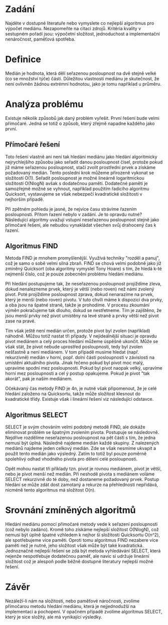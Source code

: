 Zadání
======

Najděte v dostupné literatuře nebo vymyslete co nejlepší algoritmus pro výpočet mediánu.
Nezapomeňte na citaci zdrojů. Kritéria kvality v sestupném pořadí jsou: výpočetní složitost, 
jednoduchost a implementační nenáročnost, paměťová spotřeba.

Definice
========

Medián je hodnota, která dělí seřazenou posloupnost na dvě stejně velké (co se množství týče)
části. Důležitou vlastností mediánu je skutečnost, že není ovlivněn žádnou extrémní hodnotou,
jako je tomu například u průměru.

Analýza problému
================

Existuje několik způsobů jak daný problém vyřešit. První řešení bude velmi přímočaré. Jedná se
totiž o způsob, který zřejmě napadne každého jako první.

Přímočaré řešení
----------------

Toto řešení vlastně ani není tak hledání mediánu jako hledání algoritmicky nejrychlejšího způsobu
jako seřadit danou posloupnost čísel, protože pokud již máme seřazenou posloupnost, stačí zvolit
prostřední prvek a získáme požadovaný medián. Tento poslední krok můžeme přirozeně vykonat
se složitostí O(1). Seřadit posloupnost je možné lineárně logaritmickou složitostí O(NlogN) avšak
s dodatečnou pamětí. Dodatečné paměti je samozřejmě možné se vyhnout, například použitím
řadicího algoritmu Quicksort, vystavujeme se však nebezpečí kvadratické složitosti v nejhorším
případě.

Při zpětném pohledu je jasné, že nejvíce času strávíme řazením posloupnosti. Přitom řazení
nebylo v zadání. Je to opravdu nutné? Následující algoritmy uvažují vstupní neseřazenou posloupnost
stejně jako přímočaré řešení, ale nebudou vynakládat všechen svůj drahocený čas k
řazení.

Algoritmus FIND
---------------

Metoda FIND je mnohem promyšlenější. Využívá techniky "rozděl a panuj", což je samo o sobě
velmi silná zbraň. FIND se chová velmi podobně jako již zmíněný Quicksort (oba algoritmy vymyslel
Tony Hoare) s tím, že hledá k-té nejmenší číslo, což je pouze zobecnění problému hledání
mediánu.

Při hledání postupujeme tak, že neseřazenou posloupnost projíždíme zleva, dokud nenalezneme
prvek, který je větší (nebo roven) než námi zvolený pivot. Poté projíždíme posloupnost
zprava, dokud nenarazíme na prvek, který je menší (nebo roven) pivotu. V tuto chvíli máme k
dispozici dva prvky, a oba jsou na špatné straně, takže je prohodíme. V procesu zkoumání výměn
pokračujeme tak dlouho, dokud se nestřetneme. Tím je zajištěno, že jsou menší prvky než pivot
umístěny na levé straně a prvky větší než pivot zase na pravé.

Tím však ještě není medián určen, protože pivot byl zvolen (například) náhodně. Můžou
totiž nastat tři případy. V nejideálnější situaci je opravdu pivot mediánem a celý proces hledání
můžeme úspěšně ukončit. Může se však stát, že pivot nebude uprostřed posloupnosti, tedy byl
zvolen nešťastně a není mediánem. V tom případě musíme hledat (např. rekurzivně) medián v
horní, popř. dolní části posloupnosti v závislosti na umístění aktuálního pivota. Jinak řečeno pokud
byl pivot moc malý, upravíme spodní mez posloupnosti. Pokud byl pivot naopak velký,
upravíme horní mez posloupnosti a cel ý postup opakujeme. Pokud je pivot "tak akorát", pak je
naším mediánem.

Očekávaný čas metody FIND je 4n, je nutné však připomenout, že je celé hledání založeno na
Quicksortu, takže může složitost klesnout do kvadratické třídy. Existuje však i lineární řešení viz
následující odstavce.

Algoritmus SELECT
-----------------

SELECT je svým chováním velmi podobný metodě FIND, ale dokáže eliminovat problém se
špatným zvolením pivota. Postupuje se následovně. Nejdříve rozdělíme neseřazenou posloupnost
na pět částí s tím, že jedna nemusí být úplná. Následně najdeme medián každé skupiny. Z
nalezených mediánů najdeme jeden celkový medián. Zde se však nesmíme ukvapit a použít tento
medián jako výsledný. Zatím to totiž byl pouze poměrně spolehlivý odhad vhodného pivota pro
dělení celé posloupnosti.

Opět mohou nastat tři příklady tzn. pivot je rovnou mediánem, pivot je větší, nebo je pivot
menší než medián. Při neshodě pivota s mediánem voláme SELECT rekurzivně do té doby,
než dostaneme požadovaný prvek. Postup hledání se může zdát dost zamotaný a rekurze na
přehlednosti nepřidává, nicméně tento algoritmus má složitost O(n).

Srovnání zmíněných algoritmů
============================

Hledání mediánu pomocí přímočaré metody vede k seřazení posloupnosti (což nebylo zadáno).
Kromě toho získáme nejlepší složitost O(NlogN), což nemusí být úplně špatné vzhledem k nejhor
ší složitosti Quicksortu O(n^2), ale spotřebujeme více paměti. Oproti tomu algoritmus FIND
nezabere více paměti než je nutné, jeho složitost však může být také kvadratická. Jednoznačně
nejlepší řešení se zdá být metoda vyhledávání SELECT, která nejenže nespotřebuje dodatečnou
paměť, ale navíc si udržuje lineární složitost což je alespoň podle běžně dostupné literatury
nejlepší možné řešení.

Závěr
=====

Nezáleží-li nám na složitosti, nebo paměťové náročnosti, zvolíme přímočarou metodu hledání
mediánu, která je nejjednodužší na implementaci a pochopení. V opačném případě zvolíme algoritmus
SELECT, který je sice složitý, ale má vynikající výsledky.